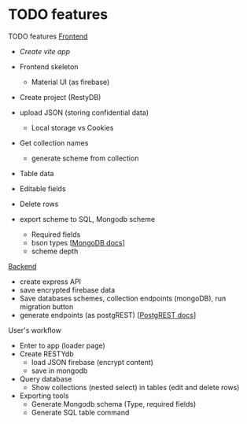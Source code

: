 # TODO features

TODO features
<ins>Frontend<ins>
- <i>Create vite app</i>
- Frontend skeleton
    - Material UI (as firebase)
- Create project (RestyDB)
- upload JSON (storing confidential data)
    - Local storage vs Cookies
- Get collection names
    - generate scheme from collection
- Table data 
- Editable fields
- Delete rows  

- export scheme to SQL, Mongodb scheme
    - Required fields
    - bson types [[MongoDB docs](https://www.mongodb.com/docs/manual/reference/bson-types/)]
    - scheme depth



<ins>Backend<ins>
- create express API
- save encrypted firebase data
- Save databases schemes, collection endpoints (mongoDB), run migration button
- generate endpoints (as postgREST)
[[PostgREST docs](https://docs.postgrest.org/en/v13/references/api/tables_views.html)]

User's workflow
- Enter to app (loader page)
- Create RESTYdb
    - load JSON firebase (encrypt content)
    - save in mongodb
- Query database
    - Show collections (nested select) in tables (edit and delete rows)
- Exporting tools
    - Generate Mongodb schema (Type, required fields)
    - Generate SQL table command

